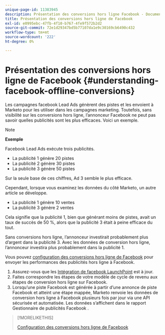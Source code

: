 ```yaml
---
unique-page-id: 11383945
description: Présentation des conversions hors ligne Facebook - Documents Marketo - Documentation du produit
title: Présentation des conversions hors ligne de Facebook
exl-id: e0995ebc-47fb-4f10-b767-4fe9f572b2d2
source-git-commit: 72e1d29347bd5b77107da1e9c30169cb6490c432
workflow-type: tm+mt
source-wordcount: '222'
ht-degree: 0%

---
```


# Présentation des conversions hors ligne de Facebook {#understanding-facebook-offline-conversions}

Les campagnes facebook Lead Ads génèrent des pistes et les envoient à Marketo pour les utiliser dans les campagnes marketing. Toutefois, sans visibilité sur les conversions hors ligne, l’annonceur Facebook ne peut pas savoir quelles publicités sont les plus efficaces. Voici un exemple.

>[!NOTE]
>
>**Exemple**
>
>Facebook Lead Ads exécute trois publicités.
>
>* La publicité 1 génère 20 pistes
>* La publicité 2 génère 30 pistes
>* La publicité 3 génère 50 pistes
>
>Sur la seule base de ces chiffres, Ad 3 semble le plus efficace.
>
>Cependant, lorsque vous examinez les données du côté Marketo, un autre article se développe.
>
>* La publicité 1 génère 10 ventes
>* La publicité 3 génère 2 ventes
>
>Cela signifie que la publicité 1, bien que générant moins de pistes, avait un taux de succès de 50 %, alors que la publicité 3 était à peine efficace du tout.
>
>Sans conversions hors ligne, l’annonceur investirait probablement plus d’argent dans la publicité 3. Avec les données de conversion hors ligne, l’annonceur investira plus probablement dans la publicité 1.

Vous pouvez [configuration des conversions hors ligne de Facebook](/help/marketo/product-docs/demand-generation/facebook/set-up-facebook-offline-conversions.md) pour envoyer les performances des publicités hors ligne à Facebook.

1. Assurez-vous que les [Intégration de facebook LaunchPoint](/help/marketo/product-docs/demand-generation/ad-network-integrations/add-facebook-custom-audiences-as-a-launchpoint-service.md) est à jour.
1. Faites correspondre les étapes de votre modèle de cycle de revenu aux étapes de conversion hors ligne sur Facebook.
1. Lorsqu’une piste Facebook est générée à partir d’une annonce de piste Facebook et atteint une étape mappée, Marketo renvoie les données de conversion hors ligne à Facebook plusieurs fois par jour via une API sécurisée et automatisée. Les données s’affichent dans le rapport Gestionnaire de publicités Facebook .

>[!MORELIKETHIS]
>
>[Configuration des conversions hors ligne de Facebook](/help/marketo/product-docs/demand-generation/facebook/set-up-facebook-offline-conversions.md)
